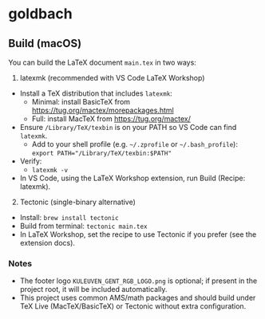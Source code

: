 # goldbach

## Build (macOS)

You can build the LaTeX document `main.tex` in two ways:

1) latexmk (recommended with VS Code LaTeX Workshop)
- Install a TeX distribution that includes `latexmk`:
	- Minimal: install BasicTeX from https://tug.org/mactex/morepackages.html
	- Full: install MacTeX from https://tug.org/mactex/
- Ensure `/Library/TeX/texbin` is on your PATH so VS Code can find `latexmk`.
	- Add to your shell profile (e.g. `~/.zprofile` or `~/.bash_profile`):
		`export PATH="/Library/TeX/texbin:$PATH"`
- Verify:
	- `latexmk -v`
- In VS Code, using the LaTeX Workshop extension, run Build (Recipe: latexmk).

2) Tectonic (single-binary alternative)
- Install: `brew install tectonic`
- Build from terminal: `tectonic main.tex`
- In LaTeX Workshop, set the recipe to use Tectonic if you prefer (see the extension docs).

### Notes
- The footer logo `KULEUVEN_GENT_RGB_LOGO.png` is optional; if present in the project root, it will be included automatically.
- This project uses common AMS/math packages and should build under TeX Live (MacTeX/BasicTeX) or Tectonic without extra configuration.
